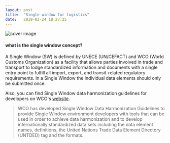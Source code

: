 ```yaml
---
layout: post
title:  "Single window for logistics"
date:   2019-02-24 18:27:25
---
```


![cover image](https://akinariobi.github.io/assets/img/single-window-for-logistics/cover.jpg)

#### what is the single window concept?

A Single Window (SW) is defined by UNECE (UN/CEFACT) and WCO (World Customs Organization) as a facility that allows parties involved in trade and transport to lodge standardized information and documents with a single entry point to fulfill all import, export, and transit-related regulatory requirements. In a Single Window the individual data elements should only be submitted once.

Also, you can find Single Window data harmonization guidelines for developers on WCO's [website][wco].
> WCO has developed Single Window Data Harmonization Guidelines to provide Single Window environment developers with tools that can be used in order to achieve data harmonization and to develop internationally standardized data sets including the data element names, definitions, the United Nations Trade Data Element Directory (UNTDED) tag and the formats.

[wco]: http://www.wcoomd.org/en/topics/facilitation/instrument-and-tools/tools/single-window-guidelines.aspx
